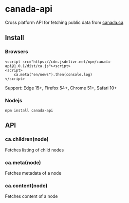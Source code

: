 # canada-api

Cross platform API for fetching public data from [canada.ca](https://www.canada.ca).

## Install

### Browsers

    <script src="https://cdn.jsdelivr.net/npm/canada-api@1.0.1/dist/ca.js"><script>
    <script>
        ca.meta("en/news").then(console.log)
    </script>

Support: Edge 15+, Firefox 54+, Chrome 51+, Safari 10+

### Nodejs

    npm install canada-api

## API

### ca.children(node)

Fetches listing of child nodes

### ca.meta(node)

Fetches metadata of a node

### ca.content(node)

Fetches content of a node
